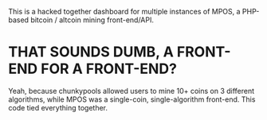This is a hacked together dashboard for multiple instances of MPOS, a PHP-based bitcoin / altcoin mining front-end/API.

THAT SOUNDS DUMB, A FRONT-END FOR A FRONT-END?
==============================================

Yeah, because chunkypools allowed users to mine 10+ coins on 3 different algorithms, while MPOS was a single-coin, single-algorithm front-end. This code tied everything together.
